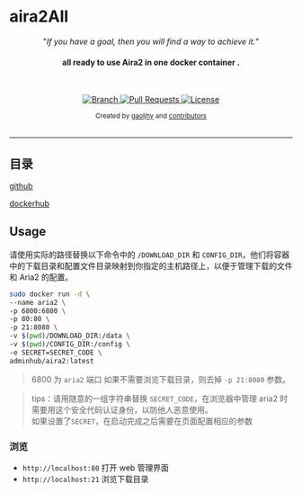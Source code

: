 # aira2All



<p align="center">"<i>If you have a goal, then you will find a way to achieve it.</i>"</p>

<h4 align="center">all ready to use  Aira2 in one docker container .</h4>

<br>

<p align="center">
  <a href="https://github.com/gaoljhy/aira2All/tree/master">
    <img src="https://img.shields.io/badge/Branch-master-green.svg?longCache=true"
        alt="Branch">
  </a>
  <a href="https://github.com/gaoljhy/aira2All/pulls">
    <img src="https://img.shields.io/badge/PRs-welcome-brightgreen.svg?longCache=true"
        alt="Pull Requests">
  </a>
  <a href="https://github.com/gaoljhy/aira2All/blob/master/LICENSE">
    <img src="https://img.shields.io/badge/License-MIT-blue.svg?longCache=true"
        alt="License">
  </a>
</p>

<div align="center">
  <sub>Created by
  <a href="http://grj321.com">gaoljhy</a> and
  <a href="https://github.com/gaoljhy/aira2All/contributors">
    contributors
  </a>
</div>

<br>

****

## 目录

[github](https://github.com/gaoljhy/aira2All)


[dockerhub](https://hub.docker.com/r/adminhub/aira2)

## Usage

请使用实际的路径替换以下命令中的 `/DOWNLOAD_DIR` 和 `CONFIG_DIR`，他们将容器中的下载目录和配置文件目录映射到你指定的主机路径上，以便于管理下载的文件和 Aria2 的配置。



```sh
sudo docker run -d \
--name aria2 \
-p 6800:6800 \
-p 80:80 \
-p 21:8080 \
-v $(pwd)/DOWNLOAD_DIR:/data \
-v $(pwd)/CONFIG_DIR:/config \
-e SECRET=SECRET_CODE \
adminhub/aira2:latest
```


> 6800 为 `aria2` 端口
> 如果不需要浏览下载目录，则去掉 `-p 21:8080` 参数。  

> tips：请用随意的一组字符串替换 `SECRET_CODE`，在浏览器中管理 aria2 时需要用这个安全代码认证身份，以防他人恶意使用。  
> 如果设置了`SECRET`，在启动完成之后需要在页面配置相应的参数  

### 浏览

+ `http://localhost:80` 打开 web 管理界面
+ `http://localhost:21` 浏览下载目录
